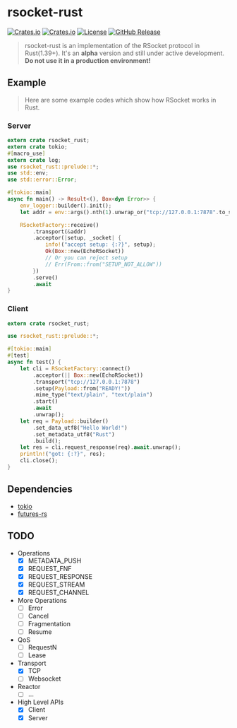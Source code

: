 # rsocket-rust

[![Crates.io](https://img.shields.io/crates/v/rsocket_rust)](https://crates.io/crates/rsocket_rust)
[![Crates.io](https://img.shields.io/crates/d/rsocket_rust)](https://crates.io/crates/rsocket_rust)
[![License](https://img.shields.io/github/license/rsocket/rsocket-rust.svg)](https://github.com/rsocket/rsocket-rust/blob/master/LICENSE)
[![GitHub Release](https://img.shields.io/github/release-pre/rsocket/rsocket-rust.svg)](https://github.com/rsocket/rsocket-rust/releases)

> rsocket-rust is an implementation of the RSocket protocol in Rust(1.39+).
It's an **alpha** version and still under active development.  
**Do not use it in a production environment!**  

## Example

> Here are some example codes which show how RSocket works in Rust.

### Server

```rust
extern crate rsocket_rust;
extern crate tokio;
#[macro_use]
extern crate log;
use rsocket_rust::prelude::*;
use std::env;
use std::error::Error;

#[tokio::main]
async fn main() -> Result<(), Box<dyn Error>> {
    env_logger::builder().init();
    let addr = env::args().nth(1).unwrap_or("tcp://127.0.0.1:7878".to_string());

    RSocketFactory::receive()
        .transport(&addr)
        .acceptor(|setup, _socket| {
            info!("accept setup: {:?}", setup);
            Ok(Box::new(EchoRSocket))
            // Or you can reject setup
            // Err(From::from("SETUP_NOT_ALLOW"))
        })
        .serve()
        .await
}
```

### Client

```rust
extern crate rsocket_rust;

use rsocket_rust::prelude::*;

#[tokio::main]
#[test]
async fn test() {
    let cli = RSocketFactory::connect()
        .acceptor(|| Box::new(EchoRSocket))
        .transport("tcp://127.0.0.1:7878")
        .setup(Payload::from("READY!"))
        .mime_type("text/plain", "text/plain")
        .start()
        .await
        .unwrap();
    let req = Payload::builder()
        .set_data_utf8("Hello World!")
        .set_metadata_utf8("Rust")
        .build();
    let res = cli.request_response(req).await.unwrap();
    println!("got: {:?}", res);
    cli.close();
}

```

## Dependencies

- [tokio](https://tokio.rs/)
- [futures-rs](http://rust-lang-nursery.github.io/futures-rs/)

## TODO

- Operations
  - [x] METADATA_PUSH
  - [x] REQUEST_FNF
  - [x] REQUEST_RESPONSE
  - [x] REQUEST_STREAM
  - [x] REQUEST_CHANNEL
- More Operations
  - [ ] Error
  - [ ] Cancel
  - [ ] Fragmentation
  - [ ] Resume
- QoS
  - [ ] RequestN
  - [ ] Lease
- Transport
  - [x] TCP
  - [ ] Websocket
- Reactor
  - [ ] ...
- High Level APIs
  - [x] Client
  - [x] Server
